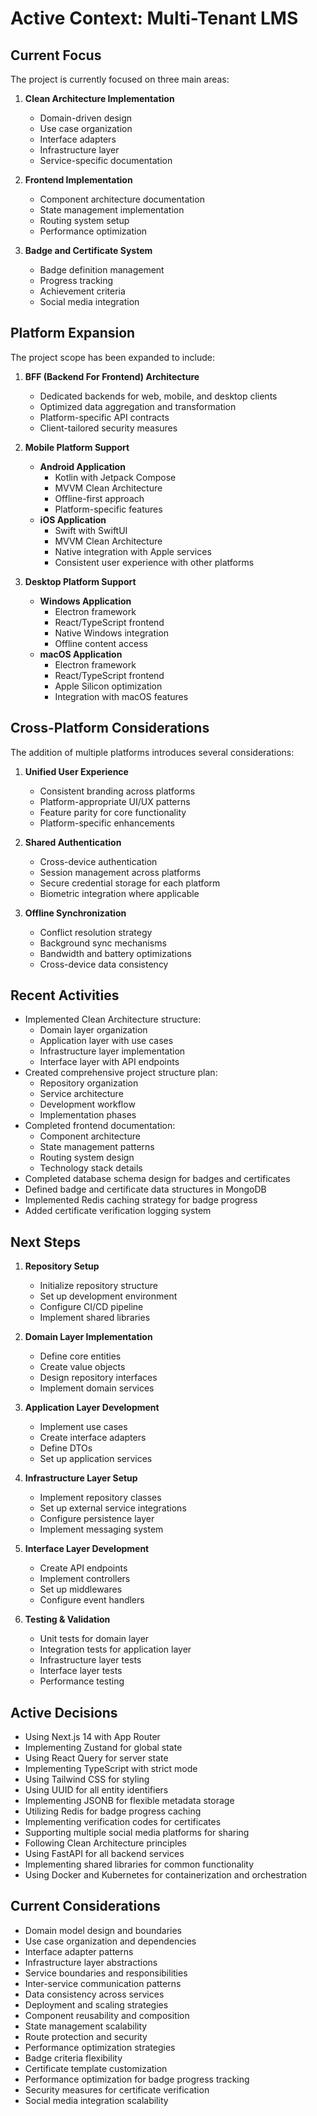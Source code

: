 # Active Context: Multi-Tenant LMS

## Current Focus

The project is currently focused on three main areas:

1. **Clean Architecture Implementation**
   - Domain-driven design
   - Use case organization
   - Interface adapters
   - Infrastructure layer
   - Service-specific documentation

2. **Frontend Implementation**
   - Component architecture documentation
   - State management implementation
   - Routing system setup
   - Performance optimization

3. **Badge and Certificate System**
   - Badge definition management
   - Progress tracking
   - Achievement criteria
   - Social media integration

## Platform Expansion

The project scope has been expanded to include:

1. **BFF (Backend For Frontend) Architecture**
   - Dedicated backends for web, mobile, and desktop clients
   - Optimized data aggregation and transformation
   - Platform-specific API contracts
   - Client-tailored security measures

2. **Mobile Platform Support**
   - **Android Application**
     - Kotlin with Jetpack Compose
     - MVVM Clean Architecture
     - Offline-first approach
     - Platform-specific features
   - **iOS Application**
     - Swift with SwiftUI
     - MVVM Clean Architecture
     - Native integration with Apple services
     - Consistent user experience with other platforms

3. **Desktop Platform Support**
   - **Windows Application**
     - Electron framework
     - React/TypeScript frontend
     - Native Windows integration
     - Offline content access
   - **macOS Application**
     - Electron framework
     - React/TypeScript frontend
     - Apple Silicon optimization
     - Integration with macOS features

## Cross-Platform Considerations

The addition of multiple platforms introduces several considerations:

1. **Unified User Experience**
   - Consistent branding across platforms
   - Platform-appropriate UI/UX patterns
   - Feature parity for core functionality
   - Platform-specific enhancements

2. **Shared Authentication**
   - Cross-device authentication
   - Session management across platforms
   - Secure credential storage for each platform
   - Biometric integration where applicable

3. **Offline Synchronization**
   - Conflict resolution strategy
   - Background sync mechanisms
   - Bandwidth and battery optimizations
   - Cross-device data consistency

## Recent Activities

- Implemented Clean Architecture structure:
  - Domain layer organization
  - Application layer with use cases
  - Infrastructure layer implementation
  - Interface layer with API endpoints
- Created comprehensive project structure plan:
  - Repository organization
  - Service architecture
  - Development workflow
  - Implementation phases
- Completed frontend documentation:
  - Component architecture
  - State management patterns
  - Routing system design
  - Technology stack details
- Completed database schema design for badges and certificates
- Defined badge and certificate data structures in MongoDB
- Implemented Redis caching strategy for badge progress
- Added certificate verification logging system

## Next Steps

1. **Repository Setup**
   - Initialize repository structure
   - Set up development environment
   - Configure CI/CD pipeline
   - Implement shared libraries

2. **Domain Layer Implementation**
   - Define core entities
   - Create value objects
   - Design repository interfaces
   - Implement domain services

3. **Application Layer Development**
   - Implement use cases
   - Create interface adapters
   - Define DTOs
   - Set up application services

4. **Infrastructure Layer Setup**
   - Implement repository classes
   - Set up external service integrations
   - Configure persistence layer
   - Implement messaging system

5. **Interface Layer Development**
   - Create API endpoints
   - Implement controllers
   - Set up middlewares
   - Configure event handlers

6. **Testing & Validation**
   - Unit tests for domain layer
   - Integration tests for application layer
   - Infrastructure layer tests
   - Interface layer tests
   - Performance testing

## Active Decisions

- Using Next.js 14 with App Router
- Implementing Zustand for global state
- Using React Query for server state
- Implementing TypeScript with strict mode
- Using Tailwind CSS for styling
- Using UUID for all entity identifiers
- Implementing JSONB for flexible metadata storage
- Utilizing Redis for badge progress caching
- Implementing verification codes for certificates
- Supporting multiple social media platforms for sharing
- Following Clean Architecture principles
- Using FastAPI for all backend services
- Implementing shared libraries for common functionality
- Using Docker and Kubernetes for containerization and orchestration

## Current Considerations

- Domain model design and boundaries
- Use case organization and dependencies
- Interface adapter patterns
- Infrastructure layer abstractions
- Service boundaries and responsibilities
- Inter-service communication patterns
- Data consistency across services
- Deployment and scaling strategies
- Component reusability and composition
- State management scalability
- Route protection and security
- Performance optimization strategies
- Badge criteria flexibility
- Certificate template customization
- Performance optimization for badge progress tracking
- Security measures for certificate verification
- Social media integration scalability
